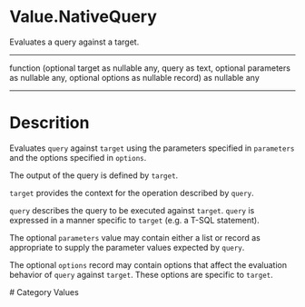 ﻿# Value.NativeQuery
Evaluates a query against a target.
***
function (optional target as nullable any, query as text, optional parameters as nullable any, optional options as nullable record) as nullable any
***
# Descrition 
<p>Evaluates <code>query</code> against <code>target</code> using the parameters specified in <code>parameters</code> and the options specified in <code>options</code>.</p>
<p>The output of the query is defined by <code>target</code>.</p>
<p><code>target</code> provides the context for the operation described by <code>query</code>.</p>
<p><code>query</code> describes the query to be executed against <code>target</code>. <code>query</code> is expressed in a manner specific to <code>target</code> (e.g. a T-SQL statement).</p>
<p>The optional <code>parameters</code> value may contain either a list or record as appropriate to supply the parameter values expected by <code>query</code>.</p>
<p>The optional <code>options</code> record may contain options that affect the evaluation behavior of <code>query</code> against <code>target</code>. These options are specific to <code>target</code>.</p>
# Category 
Values
